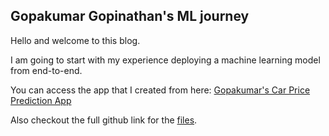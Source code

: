 ## Gopakumar Gopinathan's ML journey

Hello and welcome to this blog. 

I am going to start with my experience deploying a machine learning model from end-to-end. 

You can access the app that I created from here:
[Gopakumar's Car Price Prediction App](https://indian-car-price-prediction.herokuapp.com/)

Also checkout the full github link for the [files](https://github.com/gkumarg/carpricepredictions).
